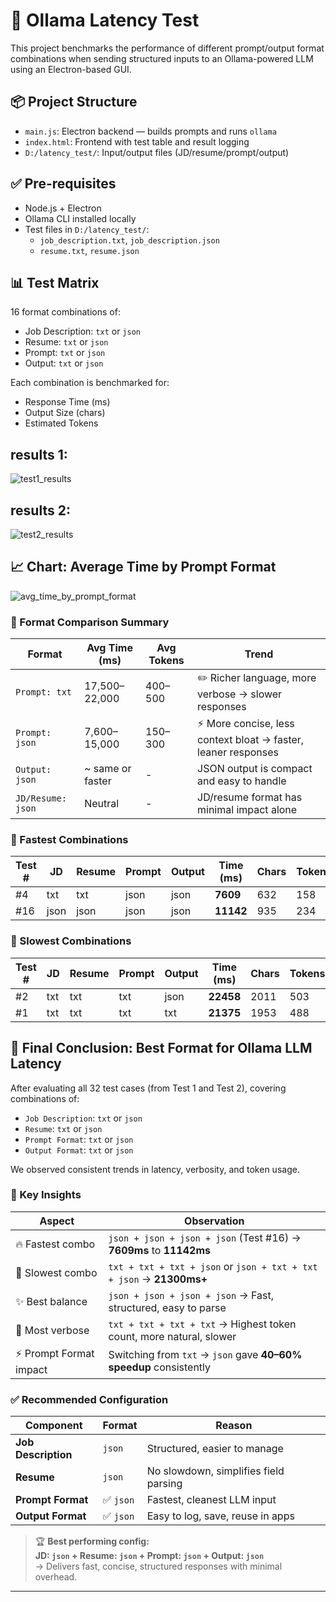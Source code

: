 # 🧪 Ollama Latency Test

This project benchmarks the performance of different prompt/output format combinations when sending structured inputs to an Ollama-powered LLM using an Electron-based GUI.

## 📦 Project Structure

- `main.js`: Electron backend — builds prompts and runs `ollama`
- `index.html`: Frontend with test table and result logging
- `D:/latency_test/`: Input/output files (JD/resume/prompt/output)

## ✅ Pre-requisites

- Node.js + Electron
- Ollama CLI installed locally
- Test files in `D:/latency_test/`:
  - `job_description.txt`, `job_description.json`
  - `resume.txt`, `resume.json`

## 📊 Test Matrix

16 format combinations of:
- Job Description: `txt` or `json`
- Resume: `txt` or `json`
- Prompt: `txt` or `json`
- Output: `txt` or `json`

Each combination is benchmarked for:
- Response Time (ms)
- Output Size (chars)
- Estimated Tokens
## results 1: 
![test1_results](https://github.com/user-attachments/assets/3528ee62-cb59-49b1-b939-b84cdb0e3b61)


## results 2:
![test2_results](https://github.com/user-attachments/assets/45234f63-67ba-46ea-94c9-c95ef5447979)

## 📈 Chart: Average Time by Prompt Format

![avg_time_by_prompt_format](https://github.com/user-attachments/assets/e880dcf0-b8bf-4bca-96a3-c48452eb642a)


### 🔎 Format Comparison Summary

| Format                | Avg Time (ms) | Avg Tokens | Trend                                                                 |
|----------------------|----------------|------------|-----------------------------------------------------------------------|
| `Prompt: txt`        | 17,500–22,000  | 400–500    | ✏️ Richer language, more verbose → slower responses                    |
| `Prompt: json`       | 7,600–15,000   | 150–300    | ⚡ More concise, less context bloat → faster, leaner responses         |
| `Output: json`       | ~ same or faster | -        | JSON output is compact and easy to handle                             |
| `JD/Resume: json`    | Neutral         | -          | JD/resume format has minimal impact alone                             |

### 🏁 Fastest Combinations

| Test # | JD   | Resume | Prompt | Output | Time (ms) | Chars | Tokens |
|--------|------|--------|--------|--------|-----------|--------|--------|
| #4     | txt  | txt    | json   | json   | **7609**  | 632    | 158    |
| #16    | json | json   | json   | json   | **11142** | 935    | 234    |

### 🐌 Slowest Combinations

| Test # | JD   | Resume | Prompt | Output | Time (ms) | Chars | Tokens |
|--------|------|--------|--------|--------|-----------|--------|--------|
| #2     | txt  | txt    | txt    | json   | **22458** | 2011   | 503    |
| #1     | txt  | txt    | txt    | txt    | **21375** | 1953   | 488    |





## 🏁 Final Conclusion: Best Format for Ollama LLM Latency

After evaluating all 32 test cases (from Test 1 and Test 2), covering combinations of:

- `Job Description`: `txt` or `json`
- `Resume`: `txt` or `json`
- `Prompt Format`: `txt` or `json`
- `Output Format`: `txt` or `json`

We observed consistent trends in latency, verbosity, and token usage.

### 🧠 Key Insights

| Aspect                 | Observation                                                                 |
|------------------------|-----------------------------------------------------------------------------|
| 🔥 Fastest combo        | `json + json + json + json` (Test #16) → **7609ms** to **11142ms**          |
| 🐢 Slowest combo        | `txt + txt + txt + json` or `json + txt + txt + json` → **21300ms+**        |
| ✨ Best balance         | `json + json + json + json` → Fast, structured, easy to parse               |
| 🧾 Most verbose         | `txt + txt + txt + txt` → Highest token count, more natural, slower         |
| ⚡ Prompt Format impact | Switching from `txt` → `json` gave **40–60% speedup** consistently          |

### ✅ Recommended Configuration

| Component          | Format     | Reason                                                           |
|-------------------|------------|------------------------------------------------------------------|
| **Job Description**| `json`     | Structured, easier to manage                                     |
| **Resume**         | `json`     | No slowdown, simplifies field parsing                           |
| **Prompt Format**  | ✅ `json`  | Fastest, cleanest LLM input                                      |
| **Output Format**  | ✅ `json`  | Easy to log, save, reuse in apps                                |

> 🏆 **Best performing config:**  
> **JD: `json` + Resume: `json` + Prompt: `json` + Output: `json`**  
> → Delivers fast, concise, structured responses with minimal overhead.

---
